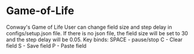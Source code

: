# Game-of-Life
Conway's Game of Life
User can change field size and step delay in configs/setup.json file.
If there is no json file, the field size will be set to 30 and the step delay will be 0.05.
Key binds:
SPACE - pause/stop
C - Clear field
S - Save field
P - Paste field